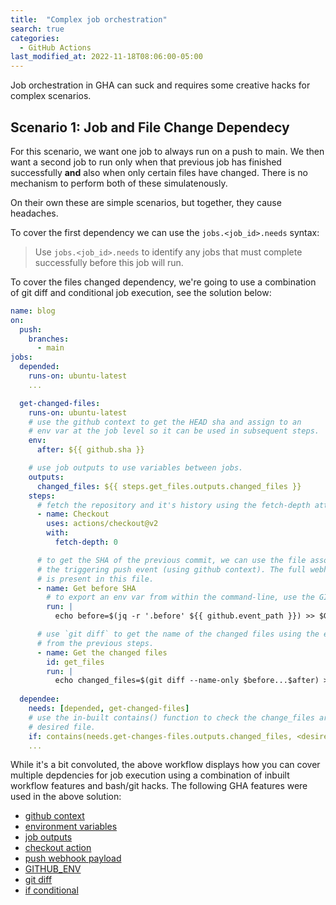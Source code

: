 ```yaml
---
title:  "Complex job orchestration"
search: true
categories: 
  - GitHub Actions
last_modified_at: 2022-11-18T08:06:00-05:00
---
```


Job orchestration in GHA can suck and requires some creative hacks for complex scenarios.

## Scenario 1: Job and File Change Dependecy 

For this scenario, we want one job to always run on a push to main. We then want a second job to run only when that previous job has finished successfully **and** also when only certain files have changed. There is no mechanism to perform both of these simulatenously.

On their own these are simple scenarios, but together, they cause headaches.

To cover the first dependency we can use the `jobs.<job_id>.needs` syntax:
> Use `jobs.<job_id>.needs` to identify any jobs that must complete successfully before this job will run.

To cover the files changed dependency, we're going to use a combination of git diff and conditional job execution, see the solution below:


```yaml
name: blog
on:
  push:
    branches:
      - main
jobs:
  depended:
    runs-on: ubuntu-latest
    ...

  get-changed-files:
    runs-on: ubuntu-latest
    # use the github context to get the HEAD sha and assign to an 
    # env var at the job level so it can be used in subsequent steps.
    env:
      after: ${{ github.sha }}

    # use job outputs to use variables between jobs.
    outputs:
      changed_files: ${{ steps.get_files.outputs.changed_files }}
    steps:
      # fetch the repository and it's history using the fetch-depth attribute.
      - name: Checkout
        uses: actions/checkout@v2
        with:
          fetch-depth: 0

      # to get the SHA of the previous commit, we can use the file associated with
      # the triggering push event (using github context). The full webhook payload
      # is present in this file.
      - name: Get before SHA
        # to export an env var from within the command-line, use the GITHUB_ENV  
        run: |
          echo before=$(jq -r '.before' ${{ github.event_path }}) >> $GITHUB_ENV

      # use `git diff` to get the name of the changed files using the exported SHAs
      # from the previous steps.
      - name: Get the changed files
        id: get_files
        run: |
          echo changed_files=$(git diff --name-only $before...$after) >> $GITHUB_OUTPUT  
    
  dependee:
    needs: [depended, get-changed-files]
    # use the in-built contains() function to check the change_files array for the 
    # desired file.
    if: contains(needs.get-changes-files.outputs.changed_files, <desired-file/s>)
    ...
```

While it's a bit convoluted, the above workflow displays how you can cover multiple depdencies for job execution using a combination of inbuilt workflow features and bash/git hacks. The following GHA features were used in the above solution:
- [github context](https://docs.github.com/en/actions/learn-github-actions/contexts#github-context)
- [environment variables](https://docs.github.com/en/actions/learn-github-actions/environment-variables#about-environment-variables)
- [job outputs](https://docs.github.com/en/actions/using-workflows/workflow-syntax-for-github-actions#jobsjob_idoutputs)
- [checkout action](https://github.com/actions/checkout)
- [push webhook payload](https://docs.github.com/en/developers/webhooks-and-events/webhooks/webhook-events-and-payloads#push)
- [GITHUB_ENV](https://docs.github.com/en/actions/using-workflows/workflow-commands-for-github-actions#setting-an-environment-variable)
- [git diff](https://git-scm.com/docs/git-diff#Documentation/git-diff.txt---name-only)
- [if conditional](https://docs.github.com/en/actions/using-workflows/workflow-syntax-for-github-actions#jobsjob_idstepsif)